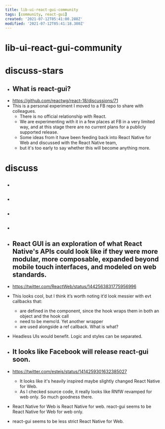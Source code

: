 ```yaml
---
title: lib-ui-react-gui-community
tags: [community, react-gui]
created: '2021-07-12T05:41:00.288Z'
modified: '2021-07-12T05:41:18.380Z'
---
```


# lib-ui-react-gui-community

# discuss-stars

- ## What is react-gui?
- https://github.com/reactwg/react-18/discussions/71
- This is a personal experiment I moved to a FB repo to share with colleagues. 
  - There is no official relationship with React. 
  - We are experimenting with it in a few places at FB in a very limited way, and at this stage there are no current plans for a publicly supported release. 
  - Some ideas from it have been feeding back into React Native for Web and discussed with the React Native team, 
  - but it's too early to say whether this will become anything more.
# discuss
- ## 

- ## 

- ## 

- ## 

- ## React GUI is an exploration of what React Native's APIs could look like if they were more modular, more composable, expanded beyond mobile touch interfaces, and modeled on web standards.
- https://twitter.com/ReactWeb/status/1442563831775956996
- This looks cool, but I think it’s worth noting it’d look messier with evt callbacks that:
  - are defined in the component, since the hook wraps them in both an object and the hook call
  - need to be memo’d. Yet another wrapper
  - are used alongside a ref callback. What is what?
- Headless UIs would benefit. Logic and styles can be separated.

- ## It looks like Facebook will release react-gui soon. 
- https://twitter.com/estejs/status/1414259301632385027
  - It looks like it's heavily inspired maybe slightly changed React Native for Web.
  - As I checked source code, it really looks like RNfW revamped for web only. So much goodness there.
- React Native for Web is React Native for web. react-gui seems to be React Native for Web for web only.
- react-gui seems to be less strict React Native for Web.
